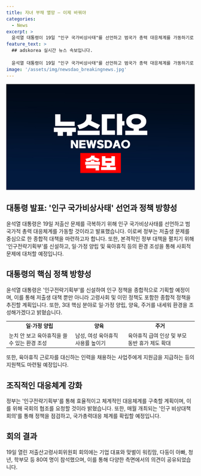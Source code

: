 ```yaml
---
title: 자녀 부채 멸망 – 이제 바꿔야
categories:
  - News
excerpt: >
  윤석열 대통령이 19일 "인구 국가비상사태"를 선언하고 범국가 총력 대응체계를 가동하기로 했습니다. 이를 위해 "인구전략기획부"를 만들어 저출생 문제를 극복하겠다고 발언했으며, 일·가정 양립을 위한 환경 조성을 강조했습니다. 이를 통해 노동, 복지 등을 아우르는 종합적인 인구 정책과 저출생 문제를 위한 특별 대책을 마련할 계획이라고 밝혔습니다. 또한, 남성과 여성의 육아휴직 사용률을 높이고, 육아휴직 급여를 상향 조정하는 등의 대책을 제시하며, 신생아의 휴식을 위한 우선적인 시설 조성도 강조했습니다.
feature_text: >
  ## adskorea 실시간 뉴스 속보입니다.

  윤석열 대통령이 19일 "인구 국가비상사태"를 선언하고 범국가 총력 대응체계를 가동하기로 했습니다. 이를 위해 "인구전략기획부"를 만들어 저출생 문제를 극복하겠다고 발언했으며, 일·가정 양립을 위한 환경 조성을 강조했습니다. 이를 통해 노동, 복지 등을 아우르는 종합적인 인구 정책과 저출생 문제를 위한 특별 대책을 마련할 계획이라고 밝혔습니다. 또한, 남성과 여성의 육아휴직 사용률을 높이고, 육아휴직 급여를 상향 조정하는 등의 대책을 제시하며, 신생아의 휴식을 위한 우선적인 시설 조성도 강조했습니다.
image: '/assets/img/newsdao_breakingnews.jpg'
---
```


<p><img src="/assets/img/newsdao_breakingnews.jpg" alt="adskorea 속보" /></p>

<h2 data-ke-size="size26">대통령 발표: '인구 국가비상사태' 선언과 정책 방향성</h2>

<p data-ke-size="size16">윤석열 대통령은 19일 저출산 문제를 극복하기 위해 인구 국가비상사태를 선언하고 범국가적 총력 대응체계를 가동할 것이라고 발표했습니다. 이로써 정부는 저출생 문제를 중심으로 한 종합적 대책을 마련하고자 합니다. 또한, 본격적인 정부 대책을 펼치기 위해 '인구전략기획부'를 신설하고, 일·가정 양립 및 육아휴직 등의 환경 조성을 통해 사회적 문제에 대처할 예정입니다.</p>

<h2 data-ke-size="size26">대통령의 핵심 정책 방향성</h2>

<p data-ke-size="size16">윤석열 대통령은 '인구전략기획부'를 신설하여 인구 정책을 종합적으로 기획할 예정이며, 이를 통해 저출생 대책 뿐만 아니라 고령사회 및 이민 정책도 포함한 종합적 정책을 추진할 계획입니다. 또한, 3대 핵심 분야로 일·가정 양립, 양육, 주거를 내세워 환경을 조성해가겠다고 밝혔습니다.</p>

<table>
  <tr>
    <td style="text-align: center; height: 17px;"><b>일·가정 양립</b></td>
    <td style="text-align: center; height: 17px;"><b>양육</b></td>
    <td style="text-align: center; height: 17px;"><b>주거</b></td>
  </tr>
  <tr>
    <td>눈치 안 보고 육아휴직을 쓸 수 있는 환경 조성</td>
    <td>남성, 여성 육아휴직 사용률 높이기</td>
    <td>육아휴직 급여 인상 및 부모 동반 휴가 제도 확대</td>
  </tr>
</table>

<p data-ke-size="size16">또한, 육아휴직 근로자를 대신하는 인력을 채용하는 사업주에게 지원금을 지급하는 등의 지원책도 마련될 예정입니다.</p>

<h2 data-ke-size="size26">조직적인 대응체계 강화</h2>

<p data-ke-size="size16">정부는 '인구전략기획부'를 통해 효율적이고 체계적인 대응체계를 구축할 계획이며, 이를 위해 국회의 협조를 요청할 것이라 밝혔습니다. 또한, 매월 개최되는 '인구 비상대책회의'를 통해 정책을 점검하고, 국가총력대응 체계를 확립할 예정입니다.</p>

<h2 data-ke-size="size26">회의 결과</h2>

<p data-ke-size="size16">19일 열린 저출산고령사회위원회 회의에는 기업 대표와 맞벌이 워킹맘, 다둥이 아빠, 청년, 학부모 등 80여 명이 참석했으며, 이를 통해 다양한 측면에서의 의견이 공유되었습니다.</p>

